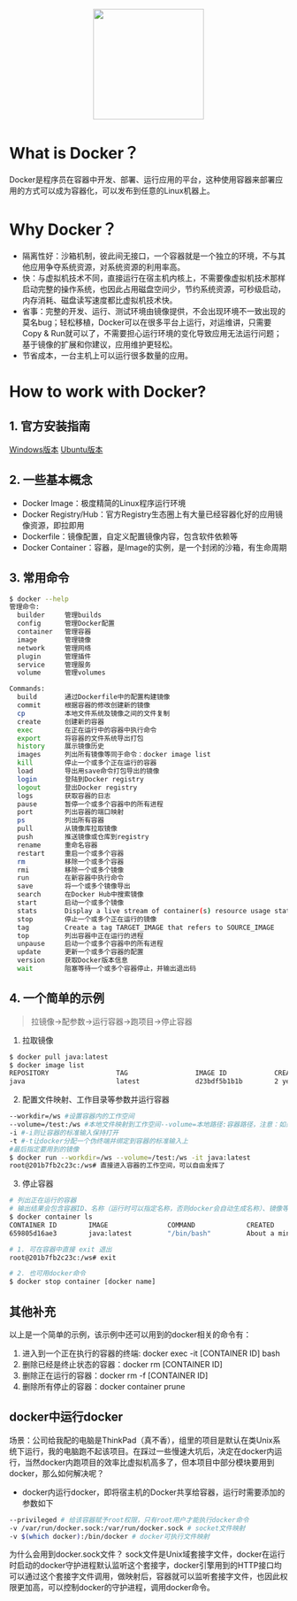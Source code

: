<p align="center">
  <a href="#">
    <img height="200" src="https://simpleicons.org/icons/docker.svg?sanitize=true">
  </a>
</p>

# What is Docker？
Docker是程序员在容器中开发、部署、运行应用的平台，这种使用容器来部署应用的方式可以成为容器化，可以发布到任意的Linux机器上。

# Why Docker？
- 隔离性好：沙箱机制，彼此间无接口，一个容器就是一个独立的环境，不与其他应用争夺系统资源，对系统资源的利用率高。
- 快：与虚拟机技术不同，直接运行在宿主机内核上，不需要像虚拟机技术那样启动完整的操作系统，也因此占用磁盘空间少，节约系统资源，可秒级启动，内存消耗、磁盘读写速度都比虚拟机技术快。
- 省事：完整的开发、运行、测试环境由镜像提供，不会出现环境不一致出现的莫名bug；轻松移植，Docker可以在很多平台上运行，对运维讲，只需要Copy & Run就可以了，不需要担心运行环境的变化导致应用无法运行问题；基于镜像的扩展和你建议，应用维护更轻松。
- 节省成本，一台主机上可以运行很多数量的应用。

# How to work with Docker?

## 1. 官方安装指南
[Windows版本](https://docs.docker.com/docker-for-windows/install/)
[Ubuntu版本](https://docs.docker.com/install/linux/docker-ee/ubuntu/)

## 2. 一些基本概念
- Docker Image：极度精简的Linux程序运行环境
- Docker Registry/Hub：官方Registry生态圈上有大量已经容器化好的应用镜像资源，即拉即用
- Dockerfile：镜像配置，自定义配置镜像内容，包含软件依赖等
- Docker Container：容器，是Image的实例，是一个封闭的沙箱，有生命周期

## 3. 常用命令
```bash
$ docker --help
管理命令:
  builder     管理builds
  config      管理Docker配置
  container   管理容器
  image       管理镜像
  network     管理网络
  plugin      管理插件
  service     管理服务
  volume      管理volumes

Commands:
  build       通过Dockerfile中的配置构建镜像
  commit      根据容器的修改创建新的镜像
  cp          本地文件系统及镜像之间的文件复制
  create      创建新的容器
  exec        在正在运行中的容器中执行命令
  export      将容器的文件系统导出打包
  history     展示镜像历史
  images      列出所有镜像等同于命令：docker image list
  kill        停止一个或多个正在运行的容器
  load        导出用save命令打包导出的镜像
  login       登陆到Docker registry
  logout      登出Docker registry
  logs        获取容器的日志
  pause       暂停一个或多个容器中的所有进程
  port        列出容器的端口映射
  ps          列出所有容器
  pull        从镜像库拉取镜像
  push        推送镜像或仓库到registry
  rename      重命名容器
  restart     重启一个或多个容器
  rm          移除一个或多个容器
  rmi         移除一个或多个镜像
  run         在新容器中执行命令
  save        将一个或多个镜像导出
  search      在Docker Hub中搜索镜像
  start       启动一个或多个镜像
  stats       Display a live stream of container(s) resource usage statistics
  stop        停止一个或多个正在运行的镜像
  tag         Create a tag TARGET_IMAGE that refers to SOURCE_IMAGE
  top         列出容器中正在运行的进程
  unpause     启动一个或多个容器中的所有进程
  update      更新一个或多个容器的配置
  version     获取Docker版本信息
  wait        阻塞等待一个或多个容器停止，并输出退出码
```

## 4. 一个简单的示例
> 拉镜像->配参数->运行容器->跑项目->停止容器

1. 拉取镜像
```bash
$ docker pull java:latest
$ docker image list
REPOSITORY                 TAG                 IMAGE ID            CREATED             SIZE
java                       latest              d23bdf5b1b1b        2 years ago         643MB
```

2. 配置文件映射、工作目录等参数并运行容器
```bash
--workdir=/ws #设置容器内的工作空间
--volume=/test:/ws #本地文件映射到工作空间--volume=本地路径:容器路径，注意：如果路径有空格，加上双引号->--volume="/test project":/ws
-i #-i则让容器的标准输入保持打开
-t #-t让docker分配一个伪终端并绑定到容器的标准输入上
#最后指定要用到的镜像
$ docker run --workdir=/ws --volume=/test:/ws -it java:latest
root@201b7fb2c23c:/ws# 直接进入容器的工作空间，可以自由发挥了

```

3. 停止容器
```bash
# 列出正在运行的容器
# 输出结果会包含容器ID、名称（运行时可以指定名称，否则docker会自动生成名称）、镜像等
$ docker container ls
CONTAINER ID        IMAGE               COMMAND             CREATED              STATUS              PORTS               NAMES                
659805d16ae3        java:latest         "/bin/bash"         About a minute ago   Up About a minute                       zen_ramanujan      

# 1. 可在容器中直接 exit 退出
root@201b7fb2c23c:/ws# exit

# 2. 也可用docker命令
$ docker stop container [docker name]
```

## 其他补充
以上是一个简单的示例，该示例中还可以用到的docker相关的命令有：
1. 进入到一个正在执行的容器的终端: docker exec -it [CONTAINER ID] bash
2. 删除已经是终止状态的容器：docker rm [CONTAINER ID]
3. 删除正在运行的容器：docker rm -f [CONTAINER ID]
4. 删除所有停止的容器：docker container prune

## docker中运行docker
场景：公司给我配的电脑是ThinkPad（真不香），组里的项目是默认在类Unix系统下运行，我的电脑跑不起该项目。在踩过一些慢速大坑后，决定在docker内运行，当然docker内跑项目的效率比虚拟机高多了，但本项目中部分模块要用到docker，那么如何解决呢？
- docker内运行docker，即将宿主机的Docker共享给容器，运行时需要添加的参数如下
```bash
--privileged # 给该容器赋予root权限，只有root用户才能执行docker命令
-v /var/run/docker.sock:/var/run/docker.sock # socket文件映射
-v $(which docker):/bin/docker # docker可执行文件映射
```
为什么会用到docker.sock文件？
sock文件是Unix域套接字文件，docker在运行时启动的docker守护进程默认监听这个套接字，docker引擎用到的HTTP接口均可以通过这个套接字文件调用，做映射后，容器就可以监听套接字文件，也因此权限更加高，可以控制docker的守护进程，调用docker命令。
